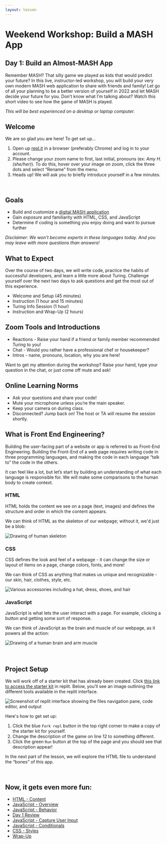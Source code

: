 ```yaml
---
layout: lesson
---
```


# Weekend Workshop: Build a MASH App

## Day 1: Build an Almost-MASH App
Remember MASH? That silly game we played as kids that would predict your future? In this live, instructor-led workshop, you will build your very own modern MASH web application to share with friends and family! Let go of all your planning to be a better version of yourself in 2022 and let MASH decide your future for you. Don’t know what I’m talking about? Watch this short video to see how the game of MASH is played.

_This will be best experienced on a desktop or laptop computer._

## Welcome

We are so glad you are here! To get set up...
1. Open up <a target="blank" href="https://replit.com/~">repl.it</a> in a browser (preferably Chrome) and log in to your account.
1. Please change your zoom name to first, last initial, pronouns (ex: _Amy H. (she/her)_). To do this, hover over your image on zoom, click the three dots and select “Rename” from the menu.
1. Heads up! We will ask you to briefly introduce yourself in a few minutes.
<br>

## Goals
- Build and customize a <a target="blank" href="https://replit.com/@turingschool/mash-checkpoint-6#script.js">digital MASH application</a>
- Gain _exposure_ and familiarity with HTML, CSS, and JavaScript
- Determine if coding is something you enjoy doing and want to pursue further

_Disclaimer: We won't become experts in these languages today. And you may leave with more questions than answers!_
<br>

## What to Expect
Over the course of two days, we will write code, practice the habits of successful developers, and learn a little more about Turing. Challenge yourself over the next two days to ask questions and get the most out of this experience. 
- Welcome and Setup (45 minutes)
- Instruction (1 hour and 15 minutes)
- Turing Info Session (1 hour)
- Instruction and Wrap-Up (2 hours)


## Zoom Tools and Introductions
- Reactions - Raise your hand if a friend or family member recommended Turing to you!
- Chat - Would you rather have a professional chef or housekeeper?
- Intros - name, pronouns, location, why you are here!

Want to get my attention during the workshop? Raise your hand, type your question in the chat, or just come off mute and ask!

## Online Learning Norms
- Ask your questions and share your code!
- Mute your microphone unless you’re the main speaker.
- Keep your camera on during class.
- Disconnected? Jump back on! The host or TA will resume the session shortly.

## What is Front End Engineering?

Building the user-facing part of a website or app is referred to as Front-End Engineering. Building the Front-End of a web page requires writing code in three programming languages, and making the code in each language “talk to” the code in the others.

It can feel like a lot, but let’s start by building an understanding of what each language is responsible for. We will make some comparisons to the human body to create context.

<section class="data-type-cards language-cards">
  <div>
    <h3>HTML</h3>
    <p>HTML holds the content we see on a page (text, images) and defines the structure and order in which the content appears.</p>
    <p>We can think of HTML as the skeleton of our webpage; without it, we'd just be a blob:</p>
    <img src="./assets/html.png" alt="Drawing of human skeleton" />
  </div>

  <div>
    <h3>CSS</h3>
    <p>CSS defines the look and feel of a webpage - it can change the size or layout of items on a page, change colors, fonts, and more!</p>
    <p>We can think of CSS as anything that makes us unique and recognizable - our skin, hair, clothes, style, etc.</p>
    <img src="./assets/css.png" alt="Various accessories including a hat, dress, shoes, and hair" />
  </div>

  <div>
    <h3>JavaScript</h3>
    <p>JavaScript is what lets the user interact with a page. For example, clicking a button and getting some sort of response.</p>
    <p>We can think of JavaScript as the brain and muscle of our webpage, as it powers all the action:</p>
    <img src="./assets/js.png" alt="Drawing of a human brain and arm muscle" />
  </div>
</section>
<br><br>

## Project Setup

We will work off of a starter kit that has already been created. Click [this link to access the starter kit](https://replit.com/@turingschool/mash-starter-kit#index.html) in replit. Below, you’ll see an image outlining the different tools available in the replit interface.

<img src="./assets/replit-interface.png" alt="Screenshot of replit interface showing the files navigation pane, code editor, and output">

Here's how to get set up:
1. Click the blue `Fork repl` button in the top right corner to make a copy of the starter kit for yourself.
1. Change the description of the game on line 12 to something different.
1. Click the green `Run` button at the top of the page and you should see that description appear!

In the next part of the lesson, we will explore the HTML file to understand the “bones” of this app.

<br>

## Now, it gets even more fun:
- [HTML - Content](./html)
- [JavaScript - Overview](./js-1)
- [JavaScript - Behavior](./js-2)
- [Day 1 Review](./review)
- [JavaScript - Capture User Input](./js-3)
- [JavaScript - Conditionals](./js-4)
- [CSS - Styles](./css)
- [Wrap-Up](./wrap-up)